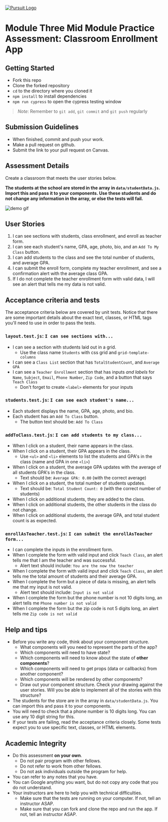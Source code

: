 [![Pursuit Logo](https://avatars1.githubusercontent.com/u/5825944?s=200&v=4)](https://pursuit.org)

# Module Three Mid Module Practice Assessment: Classroom Enrollment App

## Getting Started

- Fork this repo
- Clone the forked repository
- `cd` to the directory where you cloned it
- `npm install` to install dependencies
- `npm run cypress` to open the cypress testing window

> _Note_: Remember to `git add`, `git commit` and `git push` regularly

## Submission Guidelines

- When finished, commit and push your work.
- Make a pull request on github.
- Submit the link to your pull request on Canvas.

## Assessment Details

Create a classroom that meets the user stories below.

**The students at the school are stored in the array in `data/studentData.js`. Import this and pass it to your components. Use these students and do not change any information in the array, or else the tests will fail.**

![demo gif]()

## User Stories

1. I can see sections with students, class enrollment, and enroll as teacher form.
1. I can see each student's name, GPA, age, photo, bio, and an `Add To My Class` button.
1. I can add students to the class and see the total number of students, and average GPA.
1. I can submit the enroll form, complete my teacher enrollment, and see a confirmation alert with the average class GPA.
1. If I do not complete the teacher enrollment form with valid data, I will see an alert that tells me my data is not valid.

## Acceptance criteria and tests

The acceptance criteria below are covered by unit tests. Notice that there are some important details about the exact text, classes, or HTML tags you'll need to use in order to pass the tests.

### **`layout.test.js`**: `I can see sections with...`

- I can see a section with students laid out in a grid.
  - Use the class name `Students` with css grid and `grid-template-columns`
- I can see a `Class List` section that has `TotalStudentCount`, and `Average GPA`
- I can see a `Teacher Enrollment` section that has inputs _and labels_ for `Name`, `Subject`, `Email`, `Phone Number`, `Zip Code`, and a button that says `Teach Class`
  - Don't forget to create `<label>` elements for your inputs

### **`students.test.js`**: `I can see each student's name...`

- Each student displays the name, GPA, age, photo, and bio.
- Each student has an `Add To Class` button.
  - The button text should be: `Add To Class`

### **`addToClass.test.js`**: `I can add students to my class...`

- When I click on a student, their name appears in the class.
- When I click on a student, their GPA appears in the class.
  - Use `<ul>` and `<li>` elements to list the students and GPA's in the class (name and GPA in one `<li>`)
- When I click on a student, the average GPA updates with the average of all students GPA's in the class.
  - Text should be: `Average GPA: 0.00` (with the correct average)
- When I click on a student, the total number of students updates.
  - Text should be: `Total Student Count: 0` (with the correct number of students)
- When I click on additional students, they are added to the class.
- When I click on additional students, the other students in the class do not change.
- When I click on additional students, the average GPA, and total student count is as expected.

### **`enrollAsTeacher.test.js`**: `I can submit the enrollAsTeacher form...`

- I can complete the inputs in the enrollment form.
- When I complete the form with valid input and click `Teach Class`, an alert tells me that I am the teacher and was successful.
  - Alert text should include: `You are the now the teacher`
- When I complete the form with valid input and click `Teach Class`, an alert tells me the total amount of students and their average GPA.
- When I complete the form but a piece of data is missing, an alert tells me that my input is not valid.
  - Alert text should include: `Input is not valid`
- When I complete the form but the phone number is not 10 digits long, an alert tells me `Phone number is not valid`
- When I complete the form but the zip code is not 5 digits long, an alert tells me `Zip code is not valid`

## Help and tips

- Before you write any code, think about your component structure.
  - What components will you need to represent the parts of the app?
  - Which components will need to have state?
  - Which components will need to know about the state of **other components**?
  - Which components will need to get props (data or callbacks) from another component?
  - Which components will be rendered by other components?
  - Draw out your component structure. Check your drawing against the user stories. Will you be able to implement all of the stories with this structure?
- The students for the store are in the array in `data/studentData.js`. You can import this and pass it to your components.
- You will need to check that a phone number is 10 digits long. You can use any 10 digit string for this. 
- If your tests are failing, read the acceptance criteria closely. Some tests expect you to use specific text, classes, or HTML elements.

## Academic Integrity

- Do this assessment **on your own**.
  - Do not pair program with other fellows.
  - Do not refer to work from other fellows.
  - Do not ask individuals outside the program for help.
- You can refer to any notes that you have.
- You can Google anything you want, but do not copy any code that you do not understand.
- Your instructors are here to help you with technical difficulties.
  - Make sure that the tests are running on your computer. If not, tell an instructor ASAP.
  - Make sure that you can fork and clone the repo and run the app. If not, tell an instructor ASAP.
